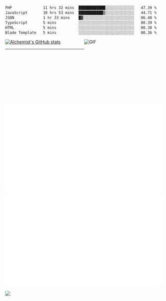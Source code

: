 <!--START_SECTION:waka-->

```text
PHP              11 hrs 32 mins  ████████████░░░░░░░░░░░░░   47.39 %
JavaScript       10 hrs 53 mins  ███████████▒░░░░░░░░░░░░░   44.71 %
JSON             1 hr 33 mins    █▓░░░░░░░░░░░░░░░░░░░░░░░   06.40 %
TypeScript       5 mins          ░░░░░░░░░░░░░░░░░░░░░░░░░   00.39 %
HTML             5 mins          ░░░░░░░░░░░░░░░░░░░░░░░░░   00.38 %
Blade Template   5 mins          ░░░░░░░░░░░░░░░░░░░░░░░░░   00.36 %
```

<!--END_SECTION:waka-->

[![Alchemist's GitHub stats](https://github-readme-stats.vercel.app/api?username=DrMaxis&show_icons=true&theme=outrun&count_private=true)](#)
<img align="right" alt="GIF" src="https://user-images.githubusercontent.com/5355808/139111924-210cc6fa-9fb1-4dac-929d-6324a5836a92.gif" width="250" height="200" />
<hr />

![](https://raw.githubusercontent.com/DrMaxis/github-stats-transparent/output/generated/overview.svg)
![](https://raw.githubusercontent.com/DrMaxis/github-stats-transparent/output/generated/languages.svg)

 
<a href="https://count.getloli.com/"><img src="https://count.getloli.com/get/@:maxis-the-alchemist?theme=rule34"></a>
<!-- https://count.getloli.com/get/@alchemist?theme=rule34 -->
<br>
